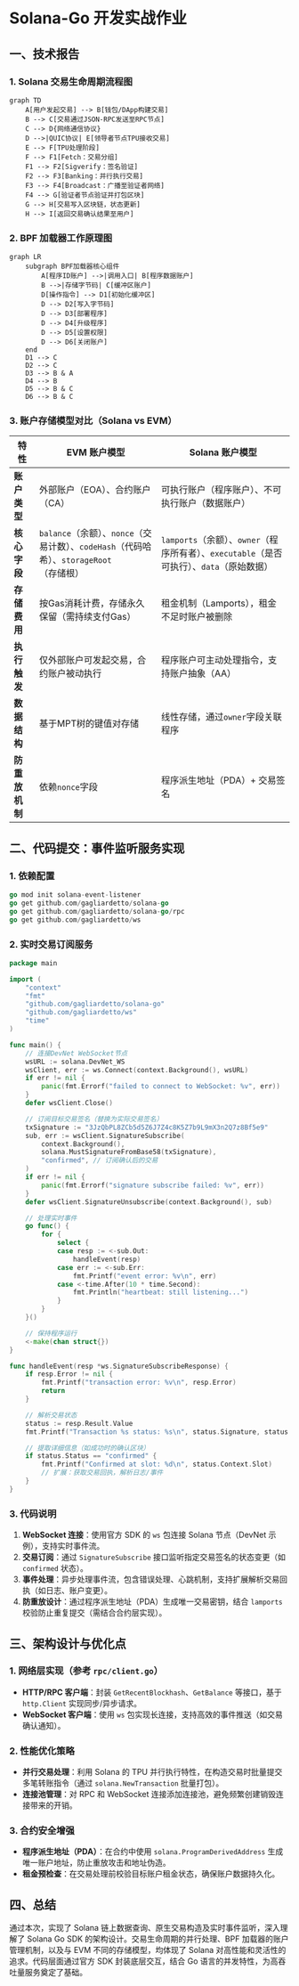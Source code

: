 
# Solana-Go 开发实战作业


## 一、技术报告


### 1. Solana 交易生命周期流程图
```mermaid
graph TD
    A[用户发起交易] --> B[钱包/DApp构建交易]
    B --> C[交易通过JSON-RPC发送至RPC节点]
    C --> D{网络通信协议}
    D -->|QUIC协议| E[领导者节点TPU接收交易]
    E --> F[TPU处理阶段]
    F --> F1[Fetch：交易分组]
    F1 --> F2[Sigverify：签名验证]
    F2 --> F3[Banking：并行执行交易]
    F3 --> F4[Broadcast：广播至验证者网络]
    F4 --> G[验证者节点验证并打包区块]
    G --> H[交易写入区块链，状态更新]
    H --> I[返回交易确认结果至用户]
```


### 2. BPF 加载器工作原理图
```mermaid
graph LR
    subgraph BPF加载器核心组件
        A[程序ID账户] -->|调用入口| B[程序数据账户]
        B -->|存储字节码| C[缓冲区账户]
        D[操作指令] --> D1[初始化缓冲区]
        D --> D2[写入字节码]
        D --> D3[部署程序]
        D --> D4[升级程序]
        D --> D5[设置权限]
        D --> D6[关闭账户]
    end
    D1 --> C
    D2 --> C
    D3 --> B & A
    D4 --> B
    D5 --> B & C
    D6 --> B & C
```


### 3. 账户存储模型对比（Solana vs EVM）
| **特性**               | **EVM 账户模型**                                                                 | **Solana 账户模型**                                                                 |  
|------------------------|----------------------------------------------------------------------------------|-------------------------------------------------------------------------------------|  
| **账户类型**           | 外部账户（EOA）、合约账户（CA）                                                   | 可执行账户（程序账户）、不可执行账户（数据账户）                                      |  
| **核心字段**           | `balance`（余额）、`nonce`（交易计数）、`codeHash`（代码哈希）、`storageRoot`（存储根） | `lamports`（余额）、`owner`（程序所有者）、`executable`（是否可执行）、`data`（原始数据） |  
| **存储费用**           | 按Gas消耗计费，存储永久保留（需持续支付Gas）                                       | 租金机制（Lamports），租金不足时账户被删除                                            |  
| **执行触发**           | 仅外部账户可发起交易，合约账户被动执行                                             | 程序账户可主动处理指令，支持账户抽象（AA）                                            |  
| **数据结构**           | 基于MPT树的键值对存储                                                             | 线性存储，通过`owner`字段关联程序                                                    |  
| **防重放机制**         | 依赖`nonce`字段                                                                   | 程序派生地址（PDA）+ 交易签名                                                        |  


## 二、代码提交：事件监听服务实现

### 1. 依赖配置
```go
go mod init solana-event-listener
go get github.com/gagliardetto/solana-go
go get github.com/gagliardetto/solana-go/rpc
go get github.com/gagliardetto/ws
```  

### 2. 实时交易订阅服务
```go
package main

import (
	"context"
	"fmt"
	"github.com/gagliardetto/solana-go"
	"github.com/gagliardetto/ws"
	"time"
)

func main() {
	// 连接DevNet WebSocket节点
	wsURL := solana.DevNet_WS
	wsClient, err := ws.Connect(context.Background(), wsURL)
	if err != nil {
		panic(fmt.Errorf("failed to connect to WebSocket: %v", err))
	}
	defer wsClient.Close()

	// 订阅目标交易签名（替换为实际交易签名）
	txSignature := "3JzQbPL8ZCb5d5Z6J7Z4c8K5Z7b9L9mX3n2Q7z8Bf5e9"
	sub, err := wsClient.SignatureSubscribe(
		context.Background(),
		solana.MustSignatureFromBase58(txSignature),
		"confirmed", // 订阅确认后的交易
	)
	if err != nil {
		panic(fmt.Errorf("signature subscribe failed: %v", err))
	}
	defer wsClient.SignatureUnsubscribe(context.Background(), sub)

	// 处理实时事件
	go func() {
		for {
			select {
			case resp := <-sub.Out:
				handleEvent(resp)
			case err := <-sub.Err:
				fmt.Printf("event error: %v\n", err)
			case <-time.After(10 * time.Second):
				fmt.Println("heartbeat: still listening...")
			}
		}
	}()

	// 保持程序运行
	<-make(chan struct{})
}

func handleEvent(resp *ws.SignatureSubscribeResponse) {
	if resp.Error != nil {
		fmt.Printf("transaction error: %v\n", resp.Error)
		return
	}

	// 解析交易状态
	status := resp.Result.Value
	fmt.Printf("Transaction %s status: %s\n", status.Signature, status.Status)

	// 提取详细信息（如成功时的确认区块）
	if status.Status == "confirmed" {
		fmt.Printf("Confirmed at slot: %d\n", status.Context.Slot)
		// 扩展：获取交易回执，解析日志/事件
	}
}
```  

### 3. 代码说明
1. **WebSocket 连接**：使用官方 SDK 的 `ws` 包连接 Solana 节点（DevNet 示例），支持实时事件流。
2. **交易订阅**：通过 `SignatureSubscribe` 接口监听指定交易签名的状态变更（如 `confirmed` 状态）。
3. **事件处理**：异步处理事件流，包含错误处理、心跳机制，支持扩展解析交易回执（如日志、账户变更）。
4. **防重放设计**：通过程序派生地址（PDA）生成唯一交易密钥，结合 `lamports` 校验防止重复提交（需结合合约层实现）。


## 三、架构设计与优化点

### 1. 网络层实现（参考 `rpc/client.go`）
- **HTTP/RPC 客户端**：封装 `GetRecentBlockhash`、`GetBalance` 等接口，基于 `http.Client` 实现同步/异步请求。
- **WebSocket 客户端**：使用 `ws` 包实现长连接，支持高效的事件推送（如交易确认通知）。

### 2. 性能优化策略
- **并行交易处理**：利用 Solana 的 TPU 并行执行特性，在构造交易时批量提交多笔转账指令（通过 `solana.NewTransaction` 批量打包）。
- **连接池管理**：对 RPC 和 WebSocket 连接添加连接池，避免频繁创建销毁连接带来的开销。

### 3. 合约安全增强
- **程序派生地址（PDA）**：在合约中使用 `solana.ProgramDerivedAddress` 生成唯一账户地址，防止重放攻击和地址伪造。
- **租金预检查**：在交易处理前校验目标账户租金状态，确保账户数据持久化。


## 四、总结
通过本次，实现了 Solana 链上数据查询、原生交易构造及实时事件监听，深入理解了 Solana Go SDK 的架构设计。交易生命周期的并行处理、BPF 加载器的账户管理机制，以及与 EVM 不同的存储模型，均体现了 Solana 对高性能和灵活性的追求。代码层面通过官方 SDK 封装底层交互，结合 Go 语言的并发特性，为高吞吐量服务奠定了基础。